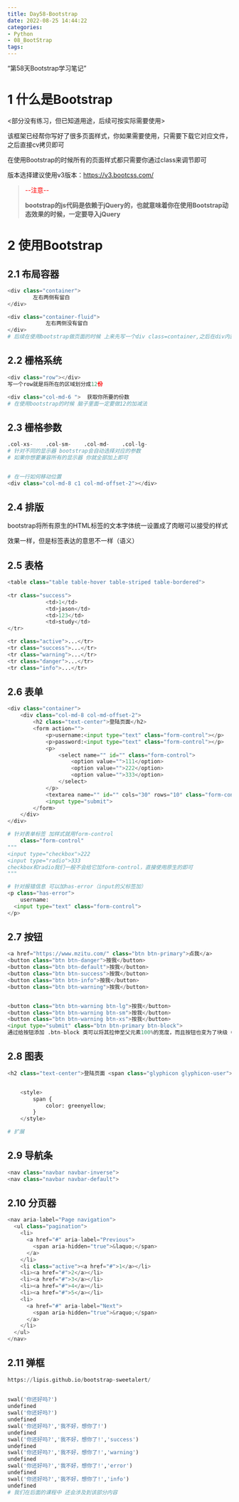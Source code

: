 ```yaml
---
title: Day58-Bootstrap
date: 2022-08-25 14:44:22
categories:
- Python
- 08_BootStrap
tags:
---
```


“第58天Bootstrap学习笔记”

# 1 什么是Bootstrap

<部分没有练习，但已知道用途，后续可按实际需要使用>

该框架已经帮你写好了很多页面样式，你如果需要使用，只需要下载它对应文件，之后直接cv拷贝即可

在使用Bootstrap的时候所有的页面样式都只需要你通过class来调节即可

版本选择建议使用v3版本：<https://v3.bootcss.com/>

><font color=red>--注意--</font>
>
>**bootstrap的js代码是依赖于jQuery的，也就意味着你在使用Bootstrap动态效果的时候，一定要导入jQuery**

# 2 使用Bootstrap

## 2.1 布局容器

```python
<div class="container">
    	左右两侧有留白
</div>

<div class="container-fluid">
			左右两侧没有留白
</div>
# 后续在使用bootstrap做页面的时候 上来先写一个div class=container,之后在div内部书写页面
```

##  2.2 栅格系统

```python
<div class="row"></div>
写一个row就是将所在的区域划分成12份

<div class="col-md-6 ">  获取你所要的份数
# 在使用bootstrap的时候 脑子里面一定要做12的加减法
```

## 2.3 栅格参数

```python
.col-xs-	.col-sm-	.col-md-	.col-lg-
# 针对不同的显示器 bootstrap会自动选择对应的参数
# 如果你想要兼容所有的显示器 你就全部加上即可


# 在一行如何移动位置
<div class="col-md-8 c1 col-md-offset-2"></div>
```

## 2.4 排版

bootstrap将所有原生的HTML标签的文本字体统一设置成了肉眼可以接受的样式

效果一样，但是标签表达的意思不一样（语义）

## 2.5 表格

```python
<table class="table table-hover table-striped table-bordered">
		
<tr class="success">
            <td>1</td>
            <td>jason</td>
            <td>123</td>
            <td>study</td>
</tr>

<tr class="active">...</tr>
<tr class="success">...</tr>
<tr class="warning">...</tr>
<tr class="danger">...</tr>
<tr class="info">...</tr>
```

## 2.6 表单

```python
<div class="container">
    <div class="col-md-8 col-md-offset-2">
        <h2 class="text-center">登陆页面</h2>
        <form action="">
            <p>username:<input type="text" class="form-control"></p>
            <p>password:<input type="text" class="form-control"></p>
            <p>
                <select name="" id="" class="form-control">
                    <option value="">111</option>
                    <option value="">222</option>
                    <option value="">333</option>
                </select>
            </p>
            <textarea name="" id="" cols="30" rows="10" class="form-control"></textarea>
            <input type="submit">
        </form>
    </div>
</div>

# 针对表单标签 加样式就用form-control
	class="form-control"
"""
<input type="checkbox">222
<input type="radio">333
checkbox和radio我们一般不会给它加form-control，直接使用原生的即可
"""

# 针对报错信息 可以加has-error（input的父标签加）
<p class="has-error">
	username:
  <input type="text" class="form-control">
</p>
```

## 2.7 按钮

```python
<a href="https://www.mzitu.com/" class="btn btn-primary">点我</a>
<button class="btn btn-danger">按我</button>
<button class="btn btn-default">按我</button>
<button class="btn btn-success">按我</button>
<button class="btn btn-info">按我</button>
<button class="btn btn-warning">按我</button>


<button class="btn btn-warning btn-lg">按我</button>
<button class="btn btn-warning btn-sm">按我</button>
<button class="btn btn-warning btn-xs">按我</button>
<input type="submit" class="btn btn-primary btn-block">  
通过给按钮添加 .btn-block 类可以将其拉伸至父元素100%的宽度，而且按钮也变为了块级（block）元素。
```

## 2.8 图表

```python
<h2 class="text-center">登陆页面 <span class="glyphicon glyphicon-user"></span></h2>


    <style>
        span {
            color: greenyellow;
        }
    </style>

# 扩展
```

## 2.9 导航条

```python
<nav class="navbar navbar-inverse">
<nav class="navbar navbar-default">
```

## 2.10 分页器

```python
<nav aria-label="Page navigation">
  <ul class="pagination">
    <li>
      <a href="#" aria-label="Previous">
        <span aria-hidden="true">&laquo;</span>
      </a>
    </li>
    <li class="active"><a href="#">1</a></li>
    <li><a href="#">2</a></li>
    <li><a href="#">3</a></li>
    <li><a href="#">4</a></li>
    <li><a href="#">5</a></li>
    <li>
      <a href="#" aria-label="Next">
        <span aria-hidden="true">&raquo;</span>
      </a>
    </li>
  </ul>
</nav>
```

## 2.11 弹框

```python
https://lipis.github.io/bootstrap-sweetalert/
  
  
swal('你还好吗?')
undefined
swal('你还好吗?')
undefined
swal('你还好吗?','我不好，想你了!')
undefined
swal('你还好吗?','我不好，想你了!','success')
undefined
swal('你还好吗?','我不好，想你了!','warning')
undefined
swal('你还好吗?','我不好，想你了!','error')
undefined
swal('你还好吗?','我不好，想你了!','info')
undefined
# 我们在后面的课程中 还会涉及到该部分内容
```

